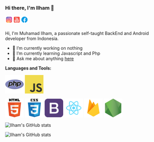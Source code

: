 ### Hi there, I'm Ilham 👋

<a href="https://instagram.com/4driaannn" target="_blank">
  <img align="left" alt="4driaannn | Instagram" width="25px" src="https://raw.githubusercontent.com/Muhamadilhamadrian/muhamadilhamadrian/f7a8f55e4d3dc098c0d8be35cc2b027f0f5ca334/assets/instagram.svg" />
</a>
<a href="https://youtube.com/muhamadilham">
  <img align="left" alt="Muhamad Ilham | Instagram" width="25px" src="https://raw.githubusercontent.com/Muhamadilhamadrian/muhamadilhamadrian/f7a8f55e4d3dc098c0d8be35cc2b027f0f5ca334/assets/youtube.svg" />
</a>
<a href="https://facebook.com/muhamadilhamadrian">
  <img align="left" alt="Muhamad Ilham Adrian | Instagram" width="25px" src="https://raw.githubusercontent.com/Muhamadilhamadrian/muhamadilhamadrian/f7a8f55e4d3dc098c0d8be35cc2b027f0f5ca334/assets/facebook.svg" />
</a>

<br />
<br />

Hi, I'm Muhamad Ilham, a passionate self-taught BackEnd and Android developer from Indonesia.

- 🔭 I’m currently working on nothing
- 🌱 I’m currently learning Javascript and Php
- 💬 Ask me about anything [here](https://github.com/muhamadilhamadrian/muhamadilhamadrian/issues)

**Languages and Tools:**  

<code><img height="60" src="https://raw.githubusercontent.com/github/explore/ccc16358ac4530c6a69b1b80c7223cd2744dea83/topics/php/php.png"></code>
<code><img height="60" src="https://raw.githubusercontent.com/github/explore/80688e429a7d4ef2fca1e82350fe8e3517d3494d/topics/javascript/javascript.png"></code>

<code><img height="60" src="https://raw.githubusercontent.com/github/explore/80688e429a7d4ef2fca1e82350fe8e3517d3494d/topics/html/html.png"></code>
<code><img height="60" src="https://raw.githubusercontent.com/github/explore/80688e429a7d4ef2fca1e82350fe8e3517d3494d/topics/css/css.png"></code>
<code><img height="60" src="https://raw.githubusercontent.com/github/explore/80688e429a7d4ef2fca1e82350fe8e3517d3494d/topics/bootstrap/bootstrap.png"></code>
<code><img height="60" src="https://raw.githubusercontent.com/github/explore/80688e429a7d4ef2fca1e82350fe8e3517d3494d/topics/react/react.png"></code>
<code><img height="60" src="https://raw.githubusercontent.com/github/explore/80688e429a7d4ef2fca1e82350fe8e3517d3494d/topics/firebase/firebase.png"></code>
<code><img height="60" src="https://raw.githubusercontent.com/github/explore/80688e429a7d4ef2fca1e82350fe8e3517d3494d/topics/nodejs/nodejs.png"></code>    


![Ilham's GitHub stats](https://github-readme-stats.vercel.app/api?username=muhamadilhamadrian&show_icons=true&theme=radical)

![Ilham's GitHub stats](https://github-readme-stats.vercel.app/api/top-langs/?username=muhamadilhamadrian&theme=tokyonight&hide_border=false&layout=compact)



